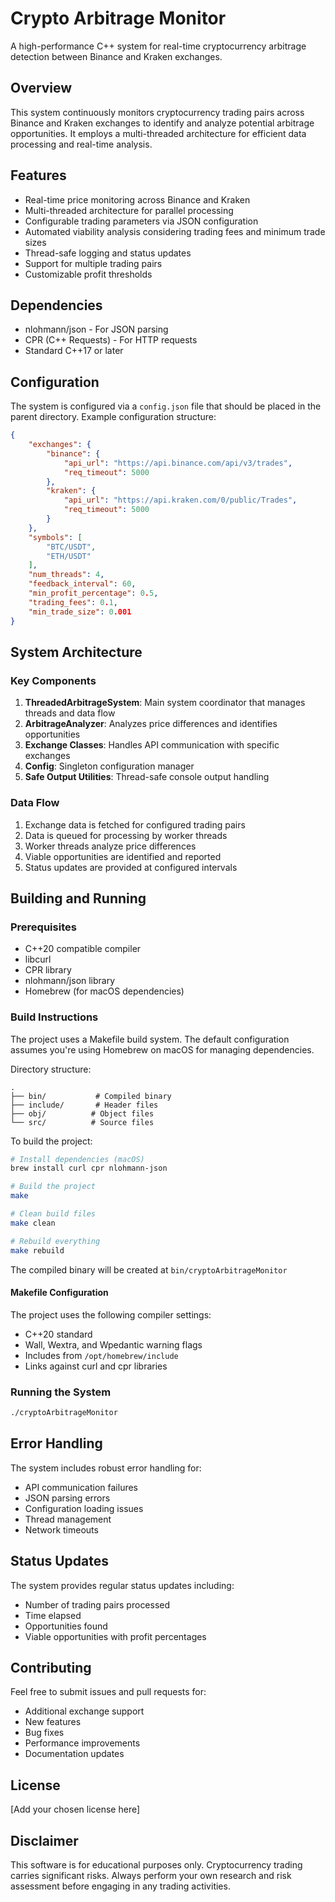 # Crypto Arbitrage Monitor

A high-performance C++ system for real-time cryptocurrency arbitrage detection between Binance and Kraken exchanges.

## Overview

This system continuously monitors cryptocurrency trading pairs across Binance and Kraken exchanges to identify and analyze potential arbitrage opportunities. It employs a multi-threaded architecture for efficient data processing and real-time analysis.

## Features

- Real-time price monitoring across Binance and Kraken
- Multi-threaded architecture for parallel processing
- Configurable trading parameters via JSON configuration
- Automated viability analysis considering trading fees and minimum trade sizes
- Thread-safe logging and status updates
- Support for multiple trading pairs
- Customizable profit thresholds

## Dependencies

- nlohmann/json - For JSON parsing
- CPR (C++ Requests) - For HTTP requests
- Standard C++17 or later

## Configuration

The system is configured via a `config.json` file that should be placed in the parent directory. Example configuration structure:

```json
{
    "exchanges": {
        "binance": {
            "api_url": "https://api.binance.com/api/v3/trades",
            "req_timeout": 5000
        },
        "kraken": {
            "api_url": "https://api.kraken.com/0/public/Trades",
            "req_timeout": 5000
        }
    },
    "symbols": [
        "BTC/USDT",
        "ETH/USDT"
    ],
    "num_threads": 4,
    "feedback_interval": 60,
    "min_profit_percentage": 0.5,
    "trading_fees": 0.1,
    "min_trade_size": 0.001
}
```

## System Architecture

### Key Components

1. **ThreadedArbitrageSystem**: Main system coordinator that manages threads and data flow
2. **ArbitrageAnalyzer**: Analyzes price differences and identifies opportunities
3. **Exchange Classes**: Handles API communication with specific exchanges
4. **Config**: Singleton configuration manager
5. **Safe Output Utilities**: Thread-safe console output handling

### Data Flow

1. Exchange data is fetched for configured trading pairs
2. Data is queued for processing by worker threads
3. Worker threads analyze price differences
4. Viable opportunities are identified and reported
5. Status updates are provided at configured intervals

## Building and Running

### Prerequisites

- C++20 compatible compiler
- libcurl
- CPR library
- nlohmann/json library
- Homebrew (for macOS dependencies)

### Build Instructions

The project uses a Makefile build system. The default configuration assumes you're using Homebrew on macOS for managing dependencies.

Directory structure:
```
.
├── bin/           # Compiled binary
├── include/       # Header files
├── obj/          # Object files
└── src/          # Source files
```

To build the project:

```bash
# Install dependencies (macOS)
brew install curl cpr nlohmann-json

# Build the project
make

# Clean build files
make clean

# Rebuild everything
make rebuild
```

The compiled binary will be created at `bin/cryptoArbitrageMonitor`

#### Makefile Configuration

The project uses the following compiler settings:
- C++20 standard
- Wall, Wextra, and Wpedantic warning flags
- Includes from `/opt/homebrew/include`
- Links against curl and cpr libraries

### Running the System

```bash
./cryptoArbitrageMonitor
```

## Error Handling

The system includes robust error handling for:
- API communication failures
- JSON parsing errors
- Configuration loading issues
- Thread management
- Network timeouts

## Status Updates

The system provides regular status updates including:
- Number of trading pairs processed
- Time elapsed
- Opportunities found
- Viable opportunities with profit percentages

## Contributing

Feel free to submit issues and pull requests for:
- Additional exchange support
- New features
- Bug fixes
- Performance improvements
- Documentation updates

## License

[Add your chosen license here]

## Disclaimer

This software is for educational purposes only. Cryptocurrency trading carries significant risks. Always perform your own research and risk assessment before engaging in any trading activities.
